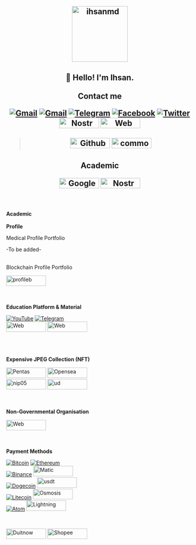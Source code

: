 <h2 align="center"><img align="center" height="150" alt="ihsanmd" src="https://imgproxy.iris.to/insecure/plain/https://nostr.build/i/nostr.build_20fa7c4afff5ce37917c12134a1c139b507cf6bfd202645a86f370366f7512a4.jpg" href="https://iris.to/ihsanmd"/></h2>


<h2 align="center">👋 Hello! I'm Ihsan.
 
 <br>
<br>
<b>Contact me

[![Gmail](https://img.shields.io/badge/Gmail-D14836?style=for-the-badge&logo=gmail&logoColor=white)](mailto:ihsamd@ytjt.org)
[![Gmail](https://img.shields.io/badge/Gmail-D14836?style=for-the-badge&logo=gmail&logoColor=white)](mailto:ihsanmd@skiff.com)
[![Telegram](https://img.shields.io/badge/Telegram-2CA5E0?style=for-the-badge&logo=telegram&logoColor=white)](https://t.me/encik_kubis)
[![Facebook](https://img.shields.io/badge/Facebook-%231877F2.svg?style=for-the-badge&logo=Facebook&logoColor=white)](https://facebook.com/ihsanmd.nft)
[![Twitter](https://img.shields.io/badge/Twitter-%231DA1F2.svg?style=for-the-badge&logo=Twitter&logoColor=white)](https://twitter.com/ihsanmd_)
[<img height="28" width="107" alt="Nostr" src="https://images.indianexpress.com/2022/12/nostr-feat.jpg" />](https://iris.to/ihsanmd) [<img height="28" width="107" alt="Web" src="https://i.imgur.com/NQsm1wi.png"/>](https://ihsanmd.com)
> [<img height="28" width="107" alt="Github" src="https://git-scm.com/images/logos/downloads/Git-Logo-1788C.png" />](https://github.com/drihsanmy) [<img height="28" width="107" alt="commonwealth" src="https://i.ibb.co/qxKMHQQ/IMG-20230210-225707-894.jpg" />](https://commonwealth.im/osmosis/account/osmo1azeqrnhxyznjzs2txccjj2yh9sxg8rtz9yqj4j) </b>
</h2>
<h2 align="center">Academic 
 
 
[<img height="28" width="107" alt="Google Scholar" src="https://encrypted-tbn0.gstatic.com/images?q=tbn:ANd9GcTKPf5kjRx7VKfmgo6NdLz8-EURYaqyWl-ZWA&usqp=CAU"/>](https://scholar.google.com/citations?user=XPBwimcAAAAJ&hl=en&oi=sra)   [<img height="28" width="107" alt="Nostr" src="https://images.indianexpress.com/2022/12/nostr-feat.jpg" />]([https://iris.to/ihsanmd@iris.to](https://iris.to/drihsan))
</h2>




<br>
<br>
<b>Academic</b>


 

<br>
<br>
<b>Profile</b>

Medical Profile Portfolio

-To be added-
<br>
<br>

Blockchain Profile Portfolio

[<img height="28" width="107" alt="profileb" src="https://encrypted-tbn0.gstatic.com/images?q=tbn:ANd9GcSRWpGeJCTe3Y9wGMRHEBe1adxEAGdNxgMVuA&usqp=CAU"/>](https://drive.google.com/file/d/14OX8jnZhFYLJ_bNXeneENljHP1LMyq_x/view?usp=drivesdk)
 

<br>
<br>
<b>Education Platform & Material</b>

[![YouTube](https://img.shields.io/badge/YouTube-%23FF0000.svg?style=for-the-badge&logo=YouTube&logoColor=white)](https://youtube.com/@MySekolahKriptoTV)
[![Telegram](https://img.shields.io/badge/Telegram-2CA5E0?style=for-the-badge&logo=telegram&logoColor=white)](https://t.me/ihsankingcrypto)<br> [<img height="28" width="107" alt="Web" src="https://www.kindpng.com/picc/m/137-1372514_my-website-logo-png-transparent-png.png"/>](https://edu.ytjt.org)
[<img height="28" width="107" alt="Web" src="https://cdn-icons-png.flaticon.com/512/1367/1367671.png"/>](https://saudagartraining.kiah.store/e-commerce/product/42521)

<br>
<br>

<b> Expensive JPEG Collection (NFT) </b>

[<img height="28" width="107" alt="Pentas" src="https://www.pentas.io/pentas-logo-text.svg" />](https://app.pentas.io/user/0xD5DBBEd0c1fb0399A2AAF25bF802bb99Af6EE593) [<img height="28" width="107" alt="Opensea" src="https://storage.googleapis.com/opensea-static/Logomark/OpenSea-Full-Logo%20(dark).png" />](https://opensea.io/0xD5DBBEd0c1fb0399A2AAF25bF802bb99Af6EE593)
<br>[<img height="28" width="107" alt="nip05" src="https://i.ibb.co/Tt7pwvr/IMG-20230211-112624-594.jpg" />](https://saudagartraining.kiah.store/e-commerce/product/42522)  [<img height="28" width="107" alt="ud" src="https://mma.prnewswire.com/media/1550425/unstoppabledomains_Logo.jpg?p=twitter" />](https://saudagartraining.kiah.store/e-commerce/product/42526)


<br>
<br>
<b>Non-Governmental Organisation</b>

[<img height="28" width="107" alt="Web" src="https://www.kindpng.com/picc/m/137-1372514_my-website-logo-png-transparent-png.png"/>](https://sekolahkripto.org)

<br>
<br>
<b>Payment Methods</b>

[![Bitcoin](https://img.shields.io/badge/Bitcoin-000?style=for-the-badge&logo=bitcoin&logoColor=white)](https://app.starname.me/profile/ihsanmd*me/BTC/)
[![Ethereum](https://img.shields.io/badge/Ethereum-3C3C3D?style=for-the-badge&logo=Ethereum&logoColor=white)](https://app.starname.me/profile/ihsanmd*me/ETH/)
<br>[![Binance](https://img.shields.io/badge/Binance-FCD535?style=for-the-badge&logo=binance&logoColor=white)](https://ud.me/ihsanmd.nft) [<img height="28" width="107" alt="Matic" src="https://uploads-ssl.webflow.com/5f9a1900790900e2b7f25ba1/611f9d12419f2e2b75f158fb_polygon-logo.svg"/>](https://ud.me/ihsanmd.nft)
<br>[![Dogecoin](https://img.shields.io/badge/dogecoin-B59A30?style=for-the-badge&logo=dogecoin&logoColor=white)](https://app.starname.me/profile/ihsanmd*me/DOGE/) [<img height="28" width="107" alt="usdt" src="https://encrypted-tbn0.gstatic.com/images?q=tbn:ANd9GcTQ14sLXjVYgs4FlRCtpHwYJklKBGepDt1Rqw&usqp"/>](https://app.starname.me/profile/ihsanmd*me/USDT/)
<br>[![Litecoin](https://img.shields.io/badge/Litecoin-A6A9AA?style=for-the-badge&logo=Litecoin&logoColor=white)](https://app.starname.me/profile/ihsanmd*me/LTC/)
[<img height="28" width="107" alt="Osmosis" src="https://mma.prnewswire.com/media/1815294/Osmosis_Logo.jpg?p=facebook"/>](https://app.starname.me/profile/ihsanmd*me/OSMO/)
<br>[![Atom](https://img.shields.io/badge/Atom-%2366595C.svg?style=for-the-badge&logo=atom&logoColor=white)](https://app.starname.me/profile/ihsanmd*me/ATOM)
[<img height="28" width="107" alt="Lightning" src="https://encrypted-tbn0.gstatic.com/images?q=tbn:ANd9GcSPXmzRv4wSt6nwItgvnQW98IwjQbAn_R0_fg&usqp=CAU"/>](lightning:ihsanmd@getalby.com)

<br>

[<img height="28" width="107" alt="Duitnow" src="https://adyen.getbynder.com/m/6b88bd989d3ed2a/webimage-pmx-logo-duitnow.jpg"/>](https://drive.google.com/file/d/1aKfaokCEYeaA5WlYHcrqS8Kpnz8E88zi/view?usp=drivesdk) [<img height="28" width="107" alt="Shopee" src="https://i0.wp.com/www.adobomagazine.com/wp-content/uploads/2015/12/shopee-newspage.jpg?fit=563%2C296&ssl=1"/>](https://wsa.wallet.airpay.com.my/qr/00a91d0a03dc0af42662?smtt=0.0.3)
